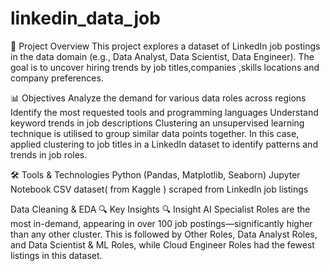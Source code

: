 # linkedin_data_job
📌 Project Overview
This project explores a dataset of LinkedIn job postings in the data domain (e.g., Data Analyst, Data Scientist, Data Engineer). 
The goal is to uncover hiring trends by job titles,companies ,skills locations and company preferences.

📊 Objectives
Analyze the demand for various data roles across regions
Identify the most requested tools and programming languages
Understand keyword trends in job descriptions
Clustering an unsupervised learning technique is utilised to group similar data points together. In this case, applied clustering to job titles in a LinkedIn dataset to identify patterns and trends in job roles.

🛠️ Tools & Technologies
Python (Pandas, Matplotlib, Seaborn)
Jupyter Notebook
CSV dataset( from Kaggle ) scraped from LinkedIn job listings

Data Cleaning & EDA
🔍 Key Insights
🔍 Insight
AI Specialist Roles are the most in-demand, appearing in over 100 job postings—significantly higher than any other cluster.
This is followed by Other Roles, Data Analyst Roles, and Data Scientist & ML Roles, while Cloud Engineer Roles had the fewest listings in this dataset.

